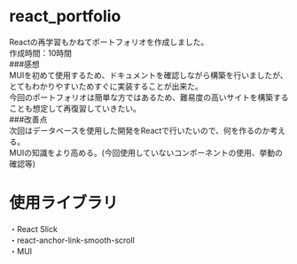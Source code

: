 # react_portfolio
Reactの再学習もかねてポートフォリオを作成しました。<br>
作成時間：10時間<br>
###感想<br>
MUIを初めて使用するため、ドキュメントを確認しながら構築を行いましたが、とてもわかりやすいためすぐに実装することが出来た。<br>
今回のポートフォリオは簡単な方ではあるため、難易度の高いサイトを構築することも想定して再復習していきたい。<br>
###改善点<br>
次回はデータベースを使用した開発をReactで行いたいので、何を作るのか考える。<br>
MUIの知識をより高める。(今回使用していないコンポーネントの使用、挙動の確認等)<br>

# 使用ライブラリ
・React Slick<br>
・react-anchor-link-smooth-scroll<br>
・MUI<br>
